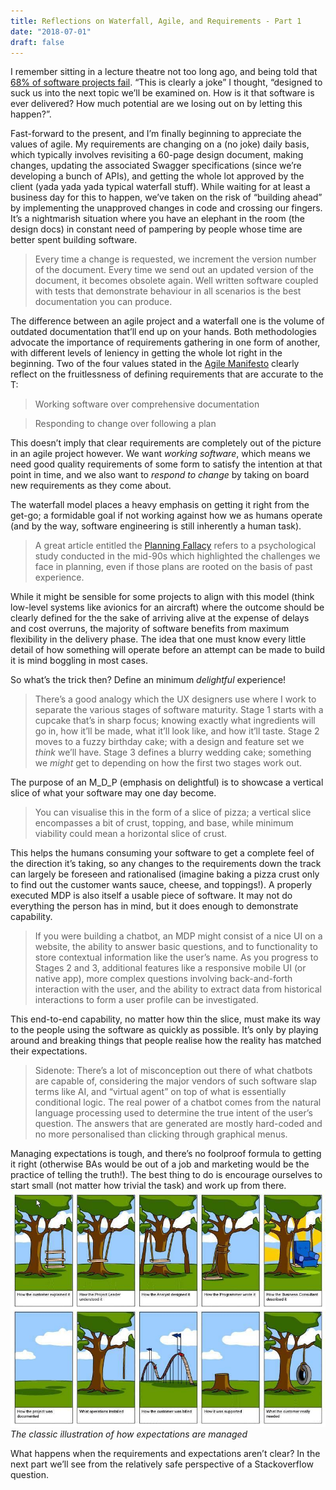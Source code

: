 ```yaml
---
title: Reflections on Waterfall, Agile, and Requirements - Part 1
date: "2018-07-01"
draft: false
---
```


I remember sitting in a lecture theatre not too long ago, and being told that [68% of software projects fail][2]. “This is clearly a joke” I thought, “designed to suck us into the next topic we’ll be examined on. How is it that software is ever delivered? How much potential are we losing out on by letting this happen?”.

Fast-forward to the present, and I’m finally beginning to appreciate the values of agile. My requirements are changing on a (no joke) daily basis, which typically involves revisiting a 60-page design document, making changes, updating the associated Swagger specifications (since we’re developing a bunch of APIs), and getting the whole lot approved by the client (yada yada yada typical waterfall stuff). While waiting for at least a business day for this to happen, we’ve taken on the risk of “building ahead” by implementing the unapproved changes in code and crossing our fingers. It’s a nightmarish situation where you have an elephant in the room (the design docs) in constant need of pampering by people whose time are better spent building software.

> Every time a change is requested, we increment the version number of the document. Every time we send out an updated version of the document, it becomes obsolete again. Well written software coupled with tests that demonstrate behaviour in all scenarios is the best documentation you can produce.

The difference between an agile project and a waterfall one is the volume of outdated documentation that’ll end up on your hands. Both methodologies advocate the importance of requirements gathering in one form of another, with different levels of leniency in getting the whole lot right in the beginning. Two of the four values stated in the [Agile Manifesto][3] clearly reflect on the fruitlessness of defining requirements that are accurate to the T:

> Working software over comprehensive documentation

> Responding to change over following a plan

This doesn’t imply that clear requirements are completely out of the picture in an agile project however. We want _working software_, which means we need good quality requirements of some form to satisfy the intention at that point in time, and we also want to _respond to change_ by taking on board new requirements as they come about.

The waterfall model places a heavy emphasis on getting it right from the get-go; a formidable goal if not working against how we as humans operate (and by the way, software engineering is still inherently a human task).

> A great article entitled the [Planning Fallacy][4] refers to a psychological study conducted in the mid-90s which highlighted the challenges we face in planning, even if those plans are rooted on the basis of past experience.

While it might be sensible for some projects to align with this model (think low-level systems like avionics for an aircraft) where the outcome should be clearly defined for the the sake of arriving alive at the expense of delays and cost overruns, the majority of software benefits from maximum flexibility in the delivery phase. The idea that one must know every little detail of how something will operate before an attempt can be made to build it is mind boggling in most cases.

So what’s the trick then? Define an minimum _delightful_ experience!

> There’s a good analogy which the UX designers use where I work to separate the various stages of software maturity. Stage 1 starts with a cupcake that’s in sharp focus; knowing exactly what ingredients will go in, how it’ll be made, what it’ll look like, and how it’ll taste. Stage 2 moves to a fuzzy birthday cake; with a design and feature set we _think_ we’ll have. Stage 3 defines a blurry wedding cake; something we _might_ get to depending on how the first two stages work out.

The purpose of an M_D_P (emphasis on delightful) is to showcase a vertical slice of what your software may one day become.

> You can visualise this in the form of a slice of pizza; a vertical slice encompasses a bit of crust, topping, and base, while minimum viability could mean a horizontal slice of crust.

This helps the humans consuming your software to get a complete feel of the direction it’s taking, so any changes to the requirements down the track can largely be foreseen and rationalised (imagine baking a pizza crust only to find out the customer wants sauce, cheese, and toppings!). A properly executed MDP is also itself a usable piece of software. It may not do everything the person has in mind, but it does enough to demonstrate capability.

> If you were building a chatbot, an MDP might consist of a nice UI on a website, the ability to answer basic questions, and to functionality to store contextual information like the user’s name. As you progress to Stages 2 and 3, additional features like a responsive mobile UI (or native app), more complex questions involving back-and-forth interaction with the user, and the ability to extract data from historical interactions to form a user profile can be investigated.

This end-to-end capability, no matter how thin the slice, must make its way to the people using the software as quickly as possible. It’s only by playing around and breaking things that people realise how the reality has matched their expectations.

> Sidenote: There’s a lot of misconception out there of what chatbots are capable of, considering the major vendors of such software slap terms like AI, and “virtual agent” on top of what is essentially conditional logic. The real power of a chatbot comes from the natural language processing used to determine the true intent of the user’s question. The answers that are generated are mostly hard-coded and no more personalised than clicking through graphical menus.

Managing expectations is tough, and there’s no foolproof formula to getting it right (otherwise BAs would be out of a job and marketing would be the practice of telling the truth!). The best thing to do is encourage ourselves to start small (not matter how trivial the task) and work up from there.
![Building a Tyre Swing](/img/treecomicbig.jpg)
_The classic illustration of how expectations are managed_

What happens when the requirements and expectations aren’t clear? In the next part we’ll see from the relatively safe perspective of a Stackoverflow question.

[1]: https://www.zdnet.com/article/study-68-percent-of-it-projects-fail/
[2]: https://www.zdnet.com/article/study-68-percent-of-it-projects-fail/
[3]: http://agilemanifesto.org/
[4]: https://blog.sandglaz.com/people-suck-at-planning/
